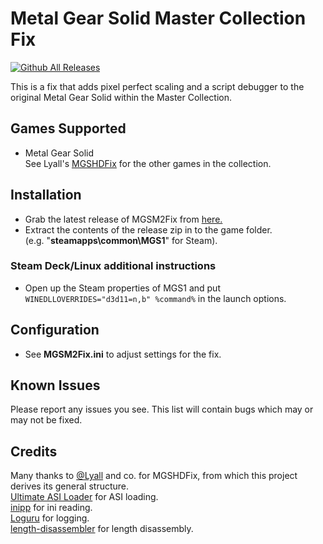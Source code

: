 # Metal Gear Solid Master Collection Fix
[![Github All Releases](https://img.shields.io/github/downloads/nuggslet/MGSM2Fix/total.svg)](https://github.com/nuggslet/MGSM2Fix/releases)

This is a fix that adds pixel perfect scaling and a script debugger to the original Metal Gear Solid within the Master Collection.<br />

## Games Supported
- Metal Gear Solid <br />
See Lyall's [MGSHDFix](https://github.com/Lyall/MGSHDFix) for the other games in the collection.

## Installation
- Grab the latest release of MGSM2Fix from [here.](https://github.com/nuggslet/MGSM2Fix/releases)
- Extract the contents of the release zip in to the game folder.<br />(e.g. "**steamapps\common\MGS1**" for Steam).

### Steam Deck/Linux additional instructions
- Open up the Steam properties of MGS1 and put `WINEDLLOVERRIDES="d3d11=n,b" %command%` in the launch options.

## Configuration
- See **MGSM2Fix.ini** to adjust settings for the fix.

## Known Issues
Please report any issues you see.
This list will contain bugs which may or may not be fixed.

## Credits
Many thanks to [@Lyall](https://github.com/Lyall) and co. for MGSHDFix, from which this project derives its general structure. <br />
[Ultimate ASI Loader](https://github.com/ThirteenAG/Ultimate-ASI-Loader) for ASI loading. <br />
[inipp](https://github.com/mcmtroffaes/inipp) for ini reading. <br />
[Loguru](https://github.com/emilk/loguru) for logging. <br />
[length-disassembler](https://github.com/Nomade040/length-disassembler) for length disassembly.
